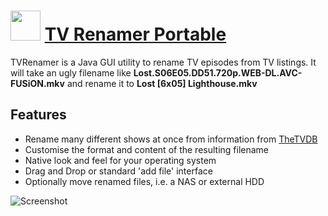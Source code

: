 # <img src="https://cdn.jsdelivr.net/gh/JourneyOver/chocolatey-packages@2abe074087be5f4c921b6ab1ad0bc6ccd959bbfa/icons/tvrenamer.png" width="48" height="48"/> [TV Renamer Portable](https://chocolatey.org/packages/tvrenamer.portable)

TVRenamer is a Java GUI utility to rename TV episodes from TV listings.
It will take an ugly filename like **Lost.S06E05.DD51.720p.WEB-DL.AVC-FUSiON.mkv** and rename it to **Lost [6x05] Lighthouse.mkv**

## Features

* Rename many different shows at once from information from [TheTVDB](http://thetvdb.com/)
* Customise the format and content of the resulting filename
* Native look and feel for your operating system
* Drag and Drop or standard 'add file' interface
* Optionally move renamed files, i.e. a NAS or external HDD

![Screenshot](https://raw.githubusercontent.com/JourneyOver/chocolatey-packages/master/readme_imgs/tvrenamer.png)
